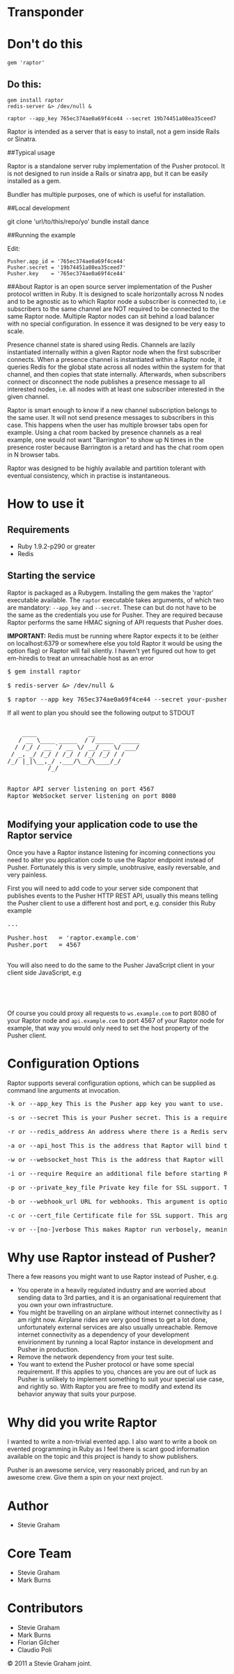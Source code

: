 # Transponder


Don't do this
==============
```
gem 'raptor'
```

Do this:
--------

```
gem install raptor
redis-server &> /dev/null &

raptor --app_key 765ec374ae0a69f4ce44 --secret 19b74451a08ea35ceed7
```

Raptor is intended as a server that is easy to install, not a gem inside Rails or Sinatra.

##Typical usage

Raptor is a standalone server ruby implementation of the Pusher protocol.  It
is not designed to run inside a Rails or sinatra app, but it can be easily
installed as a gem. 

Bundler has multiple purposes, one of which is useful for installation.

##Local development

git clone 'url/to/this/repo/yo'
bundle install
dance

##Running the example

Edit:
```
Pusher.app_id = '765ec374ae0a69f4ce44'
Pusher.secret = '19b74451a08ea35ceed7'
Pusher.key    = '765ec374ae0a69f4ce44'
```

##About
Raptor is an open source server implementation of the Pusher protocol written
in Ruby. It is designed to scale horizontally across N nodes and to be agnostic
as to which Raptor node a subscriber is connected to, i.e subscribers to the
same channel are NOT required to be connected to the same Raptor node.
Multiple Raptor nodes can sit behind a load balancer with no special
configuration. In essence it was designed to be very easy to scale.

Presence channel state is shared using Redis. Channels are lazily instantiated
internally within a given Raptor node when the first subscriber connects. When
a presence channel is instantiated within a Raptor node, it queries Redis for
the global state across all nodes within the system for that channel, and then
copies that state internally. Afterwards, when subscribers connect or
disconnect the node publishes a presence message to all interested nodes, i.e.
all nodes with at least one subscriber interested in the given channel.

Raptor is smart enough to know if a new channel subscription belongs to the
same user. It will not send presence messages to subscribers in this case. This
happens when the user has multiple browser tabs open for example. Using a chat
room backed by presence channels as a real example, one would not want
"Barrington" to show up N times in the presence roster because Barrington is a
retard and has the chat room open in N browser tabs.

Raptor was designed to be highly available and partition tolerant with
eventual consistency, which in practise is instantaneous.

# How to use it

## Requirements

- Ruby 1.9.2-p290 or greater
- Redis

## Starting the service

Raptor is packaged as a Rubygem. Installing the gem makes the 'raptor' executable available. The `raptor` executable takes arguments, of which two are mandatory: `--app_key` and `--secret`. These can but do not have to be the same as the credentials you use for Pusher. They are required because Raptor performs the same HMAC signing of API requests that Pusher does.

__IMPORTANT:__ Redis must be running where Raptor expects it to be (either on localhost:6379 or somewhere else you told Raptor it would be using the option flag) or Raptor will fail silently. I haven't yet figured out how to get em-hiredis to treat an unreachable host as an error

<pre>
$ gem install raptor

$ redis-server &> /dev/null &

$ raptor --app_key 765ec374ae0a69f4ce44 --secret your-pusher-secret
</pre>

If all went to plan you should see the following output to STDOUT

<pre>

    ____              __            
   / __ \____ _____  / /_____  _____
  / /_/ / __ `/ __ \/ __/ __ \/ ___/
 / _, _/ /_/ / /_/ / /_/ /_/ / /    
/_/ |_|\__,_/ .___/\__/\____/_/     
           /_/                      


Raptor API server listening on port 4567
Raptor WebSocket server listening on port 8080

</pre>

## Modifying your application code to use the Raptor service

Once you have a Raptor instance listening for incoming connections you need to alter you application code to use the Raptor endpoint instead of Pusher. Fortunately this is very simple, unobtrusive, easily reversable, and very painless.


First you will need to add code to your server side component that publishes events to the Pusher HTTP REST API, usually this means telling the Pusher client to use a different host and port, e.g. consider this Ruby example

<pre>
...

Pusher.host   = 'raptor.example.com'
Pusher.port   = 4567

</pre>

You will also need to do the same to the Pusher JavaScript client in your client side JavaScript, e.g

<pre>

<script type="text/javascript">
  ...

  Pusher.host    = 'raptor.example.com'
  Pusher.ws_port = 8080
  Pusher.wss_port = 8080

</script>
</pre>

Of course you could proxy all requests to `ws.example.com` to port 8080 of your Raptor node and `api.example.com` to port 4567 of your Raptor node for example, that way you would only need to set the host property of the Pusher client.

# Configuration Options

Raptor supports several configuration options, which can be supplied as command line arguments at invocation.

<pre>
-k or --app_key This is the Pusher app key you want to use. This is a required argument

-s or --secret This is your Pusher secret. This is a required argument

-r or --redis_address An address where there is a Redis server running. This is an optional argument and defaults to redis://127.0.0.1:6379/0

-a or --api_host This is the address that Raptor will bind the HTTP REST API part of the service to. This is an optional argument and defaults to 0.0.0.0:4567

-w or --websocket_host This is the address that Raptor will bind the WebSocket part of the service to. This is an optional argument and defaults to 0.0.0.0:8080

-i or --require Require an additional file before starting Raptor to tune it to your needs. This is an optional argument

-p or --private_key_file Private key file for SSL support. This argument is optional, if given, SSL will be enabled

-b or --webhook_url URL for webhooks. This argument is optional, if given webhook callbacks will be made http://pusher.com/docs/webhooks

-c or --cert_file Certificate file for SSL support. This argument is optional, if given, SSL will be enabled

-v or --[no-]verbose This makes Raptor run verbosely, meaning WebSocket frames will be echoed to STDOUT. Useful for debugging
</pre>


# Why use Raptor instead of Pusher?

There a few reasons you might want to use Raptor instead of Pusher, e.g.

- You operate in a heavily regulated industry and are worried about sending data to 3rd parties, and it is an organisational requirement that you own your own infrastructure.
- You might be travelling on an airplane without internet connectivity as I am right now. Airplane rides are very good times to get a lot done, unfortunately external services are also usually unreachable. Remove internet connectivity as a dependency of your development envirionment by running a local Raptor instance in development and Pusher in production.
- Remove the network dependency from your test suite.
- You want to extend the Pusher protocol or have some special requirement. If this applies to you, chances are you are out of luck as Pusher is unlikely to implement something to suit your special use case, and rightly so. With Raptor you are free to modify and extend its behavior anyway that suits your purpose.

# Why did you write Raptor

I wanted to write a non-trivial evented app. I also want to write a book on evented programming in Ruby as I feel there is scant good information available on the topic and this project is handy to show publishers.

Pusher is an awesome service, very reasonably priced, and run by an awesome crew. Give them a spin on your next project.

# Author

- Stevie Graham

# Core Team

- Stevie Graham
- Mark Burns

# Contributors

- Stevie Graham
- Mark Burns
- Florian Gilcher
- Claudio Poli

&copy; 2011 a Stevie Graham joint.



